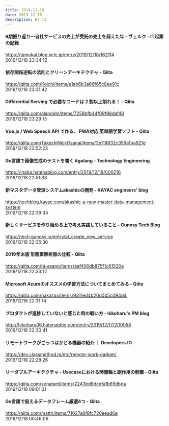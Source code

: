 ```yaml
---
title: 2019-12-18
date: 2019-12-18
description: B! 13
---
```


#### 9期振り返り〜自社サービスの売上が受託の売上を超えた年 - ヴェルク - IT起業の記録
https://tamukai.blog.velc.jp/entry/2019/12/18/162114<br>
2019/12/18 23:34:12<br>


#### 依存関係逆転の法則とクリーンアーキテクチャ - Qiita
https://qiita.com/Koichi/items/e1ab6b3a66f65c8ee91c<br>
2019/12/18 23:31:42<br>


#### Differential Serving で必要なコードは 2 割以上削れる！ - Qiita
https://qiita.com/alangdm/items/7258bfb44f09f98daf48<br>
2019/12/18 23:29:15<br>


#### Vue.js / Web Speech API で作る、 PWA対応 英単語学習ソフト - Qiita
https://qiita.com/TakeshiNickOsanai/items/3e118832c359a1ba921e<br>
2019/12/18 22:52:23<br>


#### Go言語で画像生成のテストを書く #golang - Technology Engineering
https://inaba.hatenablog.com/entry/2019/12/18/000216<br>
2019/12/18 22:51:38<br>


#### 新マスタデータ管理システムakashicの開発 - KAYAC engineers' blog
https://techblog.kayac.com/akashic-a-new-master-data-management-system<br>
2019/12/18 22:39:34<br>


#### 新しくサービスを作り始める上で考え実践していること - Gunosy Tech Blog
https://tech.gunosy.io/entry/at_create_new_service<br>
2019/12/18 22:35:36<br>


#### 2019年末版 形態素解析器の比較 - Qiita
https://qiita.com/hi-asano/items/aaf406db875f1c81530e<br>
2019/12/18 22:33:12<br>


#### Microsoft Azureのオススメの学習方法についてまとめてみる - Qiita
https://qiita.com/nakazax/items/9311ed4b20d045c094d4<br>
2019/12/18 22:31:14<br>


#### プロダクトが進捗していないと感じた時の戦い方 - hikoharu's PM blog
http://hikoharu06.hatenablog.com/entry/2019/12/17/200058<br>
2019/12/18 22:30:41<br>


#### リモートワークがごっつはかどる機器の紹介 ｜ Developers.IO
https://dev.classmethod.jp/etc/remote-work-gadget/<br>
2019/12/18 22:28:26<br>


#### リーダブルアーキテクチャ - Usecaseにおける時間軸と副作用の制御 - Qiita
https://qiita.com/sonatard/items/2243bd6dcefa1b85dbda<br>
2019/12/18 09:01:31<br>


#### Go言語で扱えるデータフレーム厳選4つ - Qiita
https://qiita.com/mattn/items/71027a6f8fc720eead6e<br>
2019/12/18 00:46:06<br>


